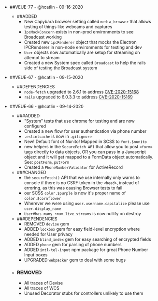 - ##VEUE-77 - @hcatlin - 09-16-2020

  - ##ADDED
    - New Capybara browser setting called `media_browser` that allows testing of things like webcams and captures
    - `IpcMockConcern` exists in non-prod environments to see Broadcast working
    - Created new `ipcRenderer` object that mocks the Electron IPCRenderer in non-node environments for testing and dev
    - `User` objects now automatically are setup for streaming on attempt to stream
    - Created a new System spec called `Broadcast` to help the rails side of testing the Broadcast system

- ##VEUE-67 - @hcatlin - 09-15-2020

  - ##DEPENDENCIES
    - `node-fetch` upgraded to 2.6.1 to address [CVE-2020-15168](https://github.com/advisories/GHSA-w7rc-rwvf-8q5r)
    - `rails` upgraded to 6.0.3.3 to address [ CVE-2020-15169](https://github.com/advisories/GHSA-cfjv-5498-mph5)

- ##VEUE-66 - @hcatlin - 09-14-2020
  - ###ADDED
    - "System" tests that use chrome for testing and are now configured
    - Created a new flow for user authentication via phone number
    - `.eslintcache` is now in `.gitignore`
    - New! Default font of Nunito! Mapped in SCSS to `font.$nunito`
    - new helpers in the `SecureFetch API` that allow you to post `<form>` tags directly to data objects, OR you can pass in a Javascript object and it will get mapped to a FormData object automatically. See: `postForm`, `putForm`
    - Created a `PhoneNumberValidator` for ActiveRecord
  - ###CHANGED
    - the `secureFetch()` API that we use internally only warns to console if there is no CSRF token in the `<head>`, instead of erroring, as this was causing Browser tests to fail
    - our SCSS `color.$purple` is now it's proper name of `color.$cornflower`
    - Wherever we were using `user.username.capitalize` please use `user.display_name`
    - `User#has_many :mux_live_streams` is now nullify on destroy
  - ###DEPENDENCIES
    - REMOVED `devise` gem
    - ADDED `lockbox` gem for easy field-level encryption where needed for User privacy
    - ADDED `blind_index` gem for easy searching of encrypted fields
    - ADDED `phone` gem for parsing of phone numbers
    - ADDED `intl-tel-input` npm package for great Phone Number Input boxes
    - UPGRADED `webpacker` gem to deal with some bugs
  - ### REMOVED
    - All traces of Devise
    - All traces of WCS
    - Unused Decorator stubs for controllers unlikely to use them

